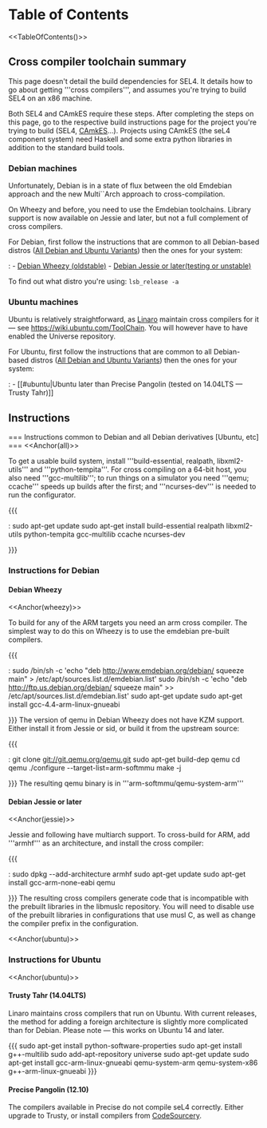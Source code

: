 # Table of Contents
 &lt;&lt;TableOfContents()&gt;&gt;

## Cross compiler toolchain summary
 This page doesn't detail the
build dependencies for SEL4. It details how to go about getting '''cross
compilers''', and assumes you're trying to build SEL4 on an x86 machine.

Both SEL4 and CAmkES require these steps. After completing the steps on
this page, go to the respective build instructions page for the project
you're trying to build (SEL4, [CAmkES](../CAmkES)...). Projects using CAmkES
(the seL4 component system) need Haskell and some extra python libraries
in addition to the standard build tools.

### Debian machines
 Unfortunately, Debian is in a state of flux
between the old Emdebian approach and the new Multi\`\`Arch approach to
cross-compilation.

On Wheezy and before, you need to use the Emdebian toolchains. Library
support is now available on Jessie and later, but not a full complement
of cross compilers.

For Debian, first follow the instructions that are common to all Debian-based distros ([All Debian and Ubuntu Variants](\#all)) then the ones for your system:

:   -   [Debian Wheezy (oldstable)](\#wheezy)
    -   [Debian Jessie or later(testing or unstable)](\#jessie)

To find out what distro you're using: ` lsb_release -a `

### Ubuntu machines


Ubuntu is relatively straightforward, as
[Linaro](http://www.linaro.org/) maintain cross compilers for
it — see <https://wiki.ubuntu.com/ToolChain>. You will however have to
have enabled the Universe repository.

For Ubuntu, first follow the instructions that are common to all Debian-based distros ([All Debian and Ubuntu Variants](\#all)) then the ones for your system:

:   -   \[\[\#ubuntu|Ubuntu later than Precise Pangolin (tested on
        14.04LTS — Trusty Tahr)\]\]

## Instructions
 === Instructions common to Debian and all Debian
derivatives \[Ubuntu, etc\] === &lt;&lt;Anchor(all)&gt;&gt;

To get a usable build system, install '''build-essential, realpath,
libxml2-utils''' and '''python-tempita'''. For cross compiling on a
64-bit host, you also need '''gcc-multilib'''; to run things on a
simulator you need '''qemu; ccache''' speeds up builds after the first;
and '''ncurses-dev''' is needed to run the configurator.

{{{

:   sudo apt-get update sudo apt-get install build-essential realpath
    libxml2-utils python-tempita gcc-multilib ccache ncurses-dev

}}}

### Instructions for Debian


#### Debian Wheezy
 &lt;&lt;Anchor(wheezy)&gt;&gt;

To build for any of the ARM targets you need an arm cross compiler. The
simplest way to do this on Wheezy is to use the emdebian pre-built
compilers.

{{{

:   sudo /bin/sh -c 'echo "deb <http://www.emdebian.org/debian/> squeeze
    main" &gt; /etc/apt/sources.list.d/emdebian.list' sudo /bin/sh -c
    'echo "deb <http://ftp.us.debian.org/debian/> squeeze main" &gt;&gt;
    /etc/apt/sources.list.d/emdebian.list' sudo apt-get update sudo
    apt-get install gcc-4.4-arm-linux-gnueabi

}}} The version of qemu in Debian Wheezy does not have KZM support.
Either install it from Jessie or sid, or build it from the upstream
source:

{{{

:   git clone <git://git.qemu.org/qemu.git> sudo apt-get build-dep qemu
    cd qemu ./configure --target-list=arm-softmmu make -j

}}} The resulting qemu binary is in '''arm-softmmu/qemu-system-arm'''

#### Debian Jessie or later
 &lt;&lt;Anchor(jessie)&gt;&gt;

Jessie and following have multiarch support. To cross-build for ARM, add
'''armhf''' as an architecture, and install the cross compiler:

{{{

:   sudo dpkg --add-architecture armhf sudo apt-get update sudo apt-get
    install gcc-arm-none-eabi qemu

}}} The resulting cross compilers generate code that is incompatible
with the prebuilt libraries in the libmuslc repository. You will need to
disable use of the prebuilt libraries in configurations that use musl C,
as well as change the compiler prefix in the configuration.

&lt;&lt;Anchor(ubuntu)&gt;&gt;

### Instructions for Ubuntu
 &lt;&lt;Anchor(ubuntu)&gt;&gt;

#### Trusty Tahr (14.04LTS)
 Linaro maintains cross compilers that
run on Ubuntu. With current releases, the method for adding a foreign
architecture is slightly more complicated than for Debian. Please note —
this works on Ubuntu 14 and later.

{{{ sudo apt-get install python-software-properties sudo apt-get install
g++-multilib sudo add-apt-repository universe sudo apt-get update sudo
apt-get install gcc-arm-linux-gnueabi qemu-system-arm qemu-system-x86
g++-arm-linux-gnueabi }}}

#### Precise Pangolin (12.10)
 The compilers available in Precise do
not compile seL4 correctly. Either upgrade to Trusty, or install
compilers from
[CodeSourcery](https://www.mentor.com/embedded-software/codesourcery).
